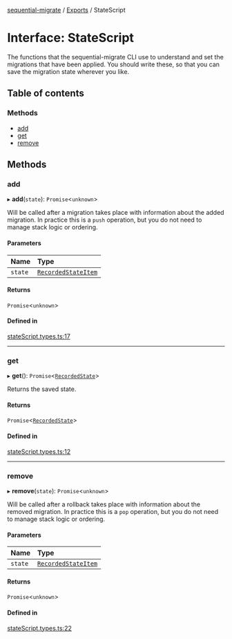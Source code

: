 [sequential-migrate](../README.md) / [Exports](../modules.md) / StateScript

# Interface: StateScript

The functions that the sequential-migrate CLI use to understand and set the migrations that have been applied. You should write these, so that you can save the migration state wherever you like.

## Table of contents

### Methods

- [add](StateScript.md#add)
- [get](StateScript.md#get)
- [remove](StateScript.md#remove)

## Methods

### add

▸ **add**(`state`): `Promise`<`unknown`\>

Will be called after a migration takes place with information about the added migration. In practice this is a `push` operation, but you do not need to manage stack logic or ordering.

#### Parameters

| Name | Type |
| :------ | :------ |
| `state` | [`RecordedStateItem`](RecordedStateItem.md) |

#### Returns

`Promise`<`unknown`\>

#### Defined in

[stateScript.types.ts:17](https://github.com/Ivo-Evans/sequential-migrate/blob/fd5ef48/src/types/stateScript.types.ts#L17)

___

### get

▸ **get**(): `Promise`<[`RecordedState`](../modules.md#recordedstate)\>

Returns the saved state.

#### Returns

`Promise`<[`RecordedState`](../modules.md#recordedstate)\>

#### Defined in

[stateScript.types.ts:12](https://github.com/Ivo-Evans/sequential-migrate/blob/fd5ef48/src/types/stateScript.types.ts#L12)

___

### remove

▸ **remove**(`state`): `Promise`<`unknown`\>

Will be called after a rollback takes place with information about the removed migration. In practice this is a `pop` operation, but you do not need to manage stack logic or ordering.

#### Parameters

| Name | Type |
| :------ | :------ |
| `state` | [`RecordedStateItem`](RecordedStateItem.md) |

#### Returns

`Promise`<`unknown`\>

#### Defined in

[stateScript.types.ts:22](https://github.com/Ivo-Evans/sequential-migrate/blob/fd5ef48/src/types/stateScript.types.ts#L22)
